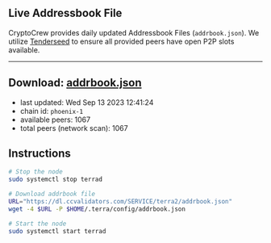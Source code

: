 ## Live Addressbook File

CryptoCrew provides daily updated Addressbook Files (`addrbook.json`). We utilize [Tenderseed](https://github.com/binaryholdings/tenderseed) to ensure all provided peers have open P2P slots available.

---
**Download: [addrbook.json](https://dl.ccvalidators.com/SERVICE/terra2/addrbook.json)**
---

- last updated: Wed Sep 13 2023 12:41:24
- chain id: `phoenix-1`
- available peers: 1067
- total peers (network scan): 1067

## Instructions
```sh
# Stop the node
sudo systemctl stop terrad

# Download addrbook file
URL="https://dl.ccvalidators.com/SERVICE/terra2/addrbook.json"
wget -4 $URL -P $HOME/.terra/config/addrbook.json

# Start the node
sudo systemctl start terrad
```
